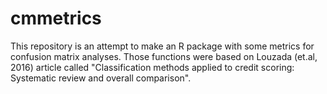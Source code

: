 # cmmetrics
This repository is an attempt to make an R package with some metrics for confusion matrix analyses. Those functions were based on Louzada (et.al, 2016) article called "Classification methods applied to credit scoring: Systematic review and overall comparison".
